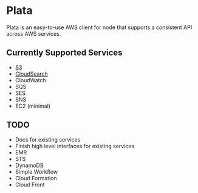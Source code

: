 # Plata

Plata is an easy-to-use AWS client for node that supports
a consistent API across AWS services.

## Currently Supported Services

 * [S3](node-plata/blob/master/docs/s3.md)
 * [CloudSearch](node-plata/blob/master/docs/cloud-search.md)
 * CloudWatch
 * SQS
 * SES
 * SNS
 * EC2 (minimal)

## TODO

 * Docs for existing services
 * Finish high level interfaces for existing services
 * EMR
 * STS
 * DynamoDB
 * Simple Workflow
 * Cloud Formation
 * Cloud Front
